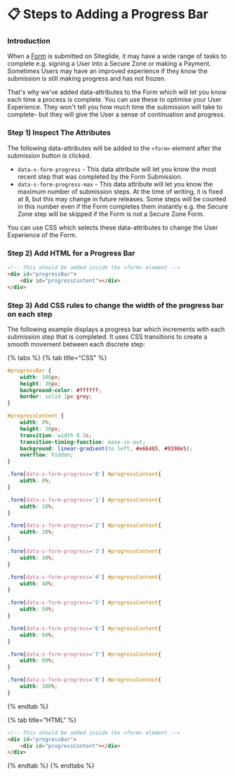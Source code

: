 # 📋 Steps to Adding a Progress Bar

### Introduction

When a [Form](/cms/forms/quickstart-forms.md) is submitted on Siteglide, it may have a wide range of tasks to complete e.g. signing a User into a Secure Zone or making a Payment. Sometimes Users may have an improved experience if they know the submission is still making progress and has not frozen.

That's why we've added data-attributes to the Form which will let you know each time a process is complete. You can use these to optimise your User Experience. They won't tell you how much time the submission will take to complete- but they will give the User a sense of continuation and progress.

### Step 1) Inspect The Attributes

The following data-attributes will be added to the `<form>` element after the submission button is clicked.

* `data-s-form-progress` - This data attribute will let you know the most recent step that was completed by the Form Submission.
* `data-s-form-progress-max` - This data attribute will let you know the maximum number of submission steps. At the time of writing, it is fixed at 8, but this may change in future releases. Some steps will be counted in this number even if the Form completes them instantly e.g. the Secure Zone step will be skipped if the Form is not a Secure Zone Form.

You can use CSS which selects these data-attributes to change the User Experience of the Form.

### Step 2) Add HTML for a Progress Bar

```html
<!-- This should be added inside the <form> element -->
<div id="progressBar">
	<div id="progressContent"></div>
</div>
```

### Step 3) Add CSS rules to change the width of the progress bar on each step

The following example displays a progress bar which increments with each submission step that is completed. It uses CSS transitions to create a smooth movement between each discrete step:

{% tabs %}
{% tab title="CSS" %}
```css
#progressBar {
	width: 100px;
	height: 30px;
	background-color: #ffffff;
	border: solid 1px grey;
}

#progressContent {
	width: 0%;
	height: 30px;
	transition: width 0.3s;
	transition-timing-function: ease-in-out;
	background: linear-gradient(to left, #e66465, #9198e5);
	overflow: hidden;
}

.form[data-s-form-progress='0'] #progressContent{
	width: 0%;
}

.form[data-s-form-progress='1'] #progressContent{
	width: 10%;
}

.form[data-s-form-progress='2'] #progressContent{
	width: 20%;
}

.form[data-s-form-progress='3'] #progressContent{
	width: 30%;
}

.form[data-s-form-progress='4'] #progressContent{
	width: 40%;
}

.form[data-s-form-progress='5'] #progressContent{
	width: 50%;
}

.form[data-s-form-progress='6'] #progressContent{
	width: 60%;
}

.form[data-s-form-progress='7'] #progressContent{
	width: 80%;
}

.form[data-s-form-progress='8'] #progressContent{
	width: 100%;
}
```
{% endtab %}

{% tab title="HTML" %}
```html
<!-- This should be added inside the <form> element -->
<div id="progressBar">
	<div id="progressContent"></div>
</div>
```
{% endtab %}
{% endtabs %}
